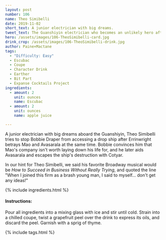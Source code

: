 ```yaml
---
layout: post
number: 106
name: Theo Simibelli
date: 2019-11-02
short_text: A junior electrician with big dreams.
tweet_text: The Guanshiyin electrician who becomes an unlikely hero after convincing Bobbie Draper to rough him up and stuff him in a locker.
hero: /assets/images/106-TheoSimibelli-card.jpg
drink_crop: /assets/images/106-TheoSimibelli-drink.jpg
author: Paine×Mactane
tags:
  - "Difficulty: Easy"
  - Escubac
  - Coupe
  - Character Drink
  - Earther
  - Bit Part
  - Expanse Cocktails Project
ingredients:
  - amount: 2
    unit: ounces
    name: Escubac
  - amount: 2
    unit: ounces
    name: apple juice

---
```


A junior electrician with big dreams aboard the Guanshiyin, Theo Simibelli tries to stop Bobbie Draper from accessing a drop ship after Errinwright betrays Mao and Avasarala at the same time. Bobbie convinces him that Mao's company isn't worth laying down his life for, and he later aids Avasarala and escapes the ship's destruction with Cotyar.

In our hint for Theo Simibelli, we said his favorite Broadway musical would be _How to Succeed in Business Without Really Trying_, and quoted the line "When I joined this firm as a brash young man, I said to myself... don't get any ideas!"

{% include ingredients.html %}

#### Instructions:

Pour all ingredients into a mixing glass with ice and stir until cold. Strain into a chilled coupe, twist a grapefruit peel over the drink to express its oils, and discard the peel. Garnish with a sprig of thyme.

{% include tags.html %}
